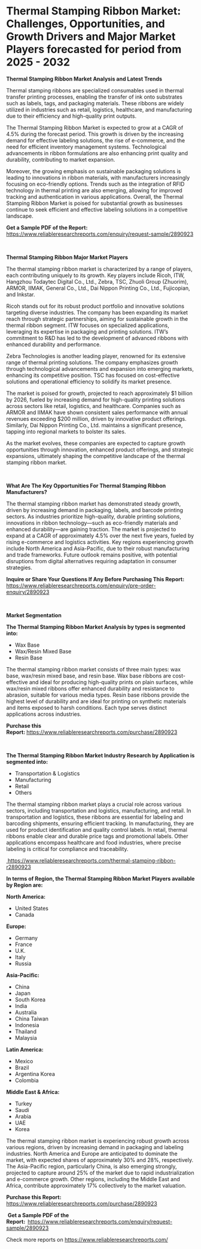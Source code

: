 <p><h1>Thermal Stamping Ribbon Market: Challenges, Opportunities, and Growth Drivers and Major Market Players forecasted for period from 2025 - 2032</h1></p><p><strong>Thermal Stamping Ribbon Market Analysis and Latest Trends</strong></p>
<p><p>Thermal stamping ribbons are specialized consumables used in thermal transfer printing processes, enabling the transfer of ink onto substrates such as labels, tags, and packaging materials. These ribbons are widely utilized in industries such as retail, logistics, healthcare, and manufacturing due to their efficiency and high-quality print outputs. </p><p>The Thermal Stamping Ribbon Market is expected to grow at a CAGR of 4.5% during the forecast period. This growth is driven by the increasing demand for effective labeling solutions, the rise of e-commerce, and the need for efficient inventory management systems. Technological advancements in ribbon formulations are also enhancing print quality and durability, contributing to market expansion. </p><p>Moreover, the growing emphasis on sustainable packaging solutions is leading to innovations in ribbon materials, with manufacturers increasingly focusing on eco-friendly options. Trends such as the integration of RFID technology in thermal printing are also emerging, allowing for improved tracking and authentication in various applications. Overall, the Thermal Stamping Ribbon Market is poised for substantial growth as businesses continue to seek efficient and effective labeling solutions in a competitive landscape.</p></p>
<p><strong>Get a Sample PDF of the Report:&nbsp;</strong> <a href="https://www.reliableresearchreports.com/enquiry/request-sample/2890923?utm_campaign=2756&utm_medium=2&utm_source=Github&utm_content=ia&utm_term=14032025&utm_id=thermal-stamping-ribbon">https://www.reliableresearchreports.com/enquiry/request-sample/2890923</a></p>
<p>&nbsp;</p>
<p><strong>Thermal Stamping Ribbon Major Market Players</strong></p>
<p><p>The thermal stamping ribbon market is characterized by a range of players, each contributing uniquely to its growth. Key players include Ricoh, ITW, Hangzhou Todaytec Digital Co., Ltd., Zebra, TSC, Zhuoli Group (Zhuorim), ARMOR, IIMAK, General Co., Ltd., Dai Nippon Printing Co., Ltd., Fujicopian, and Inkstar.</p><p>Ricoh stands out for its robust product portfolio and innovative solutions targeting diverse industries. The company has been expanding its market reach through strategic partnerships, aiming for sustainable growth in the thermal ribbon segment. ITW focuses on specialized applications, leveraging its expertise in packaging and printing solutions. ITW’s commitment to R&D has led to the development of advanced ribbons with enhanced durability and performance.</p><p>Zebra Technologies is another leading player, renowned for its extensive range of thermal printing solutions. The company emphasizes growth through technological advancements and expansion into emerging markets, enhancing its competitive position. TSC has focused on cost-effective solutions and operational efficiency to solidify its market presence.</p><p>The market is poised for growth, projected to reach approximately $1 billion by 2026, fueled by increasing demand for high-quality printing solutions across sectors like retail, logistics, and healthcare. Companies such as ARMOR and IIMAK have shown consistent sales performance with annual revenues exceeding $200 million, driven by innovative product offerings. Similarly, Dai Nippon Printing Co., Ltd. maintains a significant presence, tapping into regional markets to bolster its sales.</p><p>As the market evolves, these companies are expected to capture growth opportunities through innovation, enhanced product offerings, and strategic expansions, ultimately shaping the competitive landscape of the thermal stamping ribbon market.</p></p>
<p>&nbsp;</p>
<p><strong>What Are The Key Opportunities For Thermal Stamping Ribbon Manufacturers?</strong></p>
<p><p>The thermal stamping ribbon market has demonstrated steady growth, driven by increasing demand in packaging, labels, and barcode printing sectors. As industries prioritize high-quality, durable printing solutions, innovations in ribbon technology—such as eco-friendly materials and enhanced durability—are gaining traction. The market is projected to expand at a CAGR of approximately 4.5% over the next five years, fueled by rising e-commerce and logistics activities. Key regions experiencing growth include North America and Asia-Pacific, due to their robust manufacturing and trade frameworks. Future outlook remains positive, with potential disruptions from digital alternatives requiring adaptation in consumer strategies.</p></p>
<p><strong>Inquire or Share Your Questions If Any Before Purchasing This Report:</strong> <a href="https://www.reliableresearchreports.com/enquiry/pre-order-enquiry/2890923?utm_campaign=2756&utm_medium=2&utm_source=Github&utm_content=ia&utm_term=14032025&utm_id=thermal-stamping-ribbon">https://www.reliableresearchreports.com/enquiry/pre-order-enquiry/2890923</a></p>
<p>&nbsp;</p>
<p><strong>Market Segmentation</strong></p>
<p><strong>The Thermal Stamping Ribbon Market Analysis by types is segmented into:</strong></p>
<p><ul><li>Wax Base</li><li>Wax/Resin Mixed Base</li><li>Resin Base</li></ul></p>
<p><p>The thermal stamping ribbon market consists of three main types: wax base, wax/resin mixed base, and resin base. Wax base ribbons are cost-effective and ideal for producing high-quality prints on plain surfaces, while wax/resin mixed ribbons offer enhanced durability and resistance to abrasion, suitable for various media types. Resin base ribbons provide the highest level of durability and are ideal for printing on synthetic materials and items exposed to harsh conditions. Each type serves distinct applications across industries.</p></p>
<p><strong>Purchase this Report:&nbsp;</strong><a href="https://www.reliableresearchreports.com/purchase/2890923?utm_campaign=2756&utm_medium=2&utm_source=Github&utm_content=ia&utm_term=14032025&utm_id=thermal-stamping-ribbon">https://www.reliableresearchreports.com/purchase/2890923</a></p>
<p>&nbsp;</p>
<p><strong>The Thermal Stamping Ribbon Market Industry Research by Application is segmented into:</strong></p>
<p><ul><li>Transportation & Logistics</li><li>Manufacturing</li><li>Retail</li><li>Others</li></ul></p>
<p><p>The thermal stamping ribbon market plays a crucial role across various sectors, including transportation and logistics, manufacturing, and retail. In transportation and logistics, these ribbons are essential for labeling and barcoding shipments, ensuring efficient tracking. In manufacturing, they are used for product identification and quality control labels. In retail, thermal ribbons enable clear and durable price tags and promotional labels. Other applications encompass healthcare and food industries, where precise labeling is critical for compliance and traceability.</p></p>
<p><a href="https://www.reliableresearchreports.com/thermal-stamping-ribbon-r2890923?utm_campaign=2756&utm_medium=2&utm_source=Github&utm_content=ia&utm_term=14032025&utm_id=thermal-stamping-ribbon">&nbsp;https://www.reliableresearchreports.com/thermal-stamping-ribbon-r2890923</a></p>
<p><strong>In terms of Region, the Thermal Stamping Ribbon Market Players available by Region are:</strong></p>
<p>
    <p> <strong> North America: </strong>
        <ul>
            <li>United States</li>
            <li>Canada</li>
        </ul>
        </p> 
    <p> <strong> Europe: </strong>
        <ul>
            <li>Germany</li>
            <li>France</li>
            <li>U.K.</li>
            <li>Italy</li>
            <li>Russia</li>
        </ul>
        </p> 
    <p> <strong> Asia-Pacific: </strong>
        <ul>
            <li>China</li>
            <li>Japan</li>
            <li>South Korea</li>
            <li>India</li>
            <li>Australia</li>
            <li>China Taiwan</li>
            <li>Indonesia</li>
            <li>Thailand</li>
            <li>Malaysia</li>
        </ul>
        </p> 
    <p> <strong> Latin America: </strong>
        <ul>
            <li>Mexico</li>
            <li>Brazil</li>
            <li>Argentina Korea</li>
            <li>Colombia</li>
        </ul>
        </p> 
    <p> <strong> Middle East & Africa: </strong>
        <ul>
            <li>Turkey</li>
            <li>Saudi</li>
            <li>Arabia</li>
            <li>UAE</li>
            <li>Korea</li>
        </ul>
    </p>
    </p>
<p><p>The thermal stamping ribbon market is experiencing robust growth across various regions, driven by increasing demand in packaging and labeling industries. North America and Europe are anticipated to dominate the market, with expected shares of approximately 30% and 28%, respectively. The Asia-Pacific region, particularly China, is also emerging strongly, projected to capture around 25% of the market due to rapid industrialization and e-commerce growth. Other regions, including the Middle East and Africa, contribute approximately 17% collectively to the market valuation.</p></p>
<p><strong>Purchase this Report: </strong><a href="https://www.reliableresearchreports.com/purchase/2890923?utm_campaign=2756&utm_medium=2&utm_source=Github&utm_content=ia&utm_term=14032025&utm_id=thermal-stamping-ribbon">https://www.reliableresearchreports.com/purchase/2890923</a></p>
<p>&nbsp;<strong>Get a Sample PDF of the Report:&nbsp;&nbsp;</strong><a href="https://www.reliableresearchreports.com/enquiry/request-sample/2890923?utm_campaign=2756&utm_medium=2&utm_source=Github&utm_content=ia&utm_term=14032025&utm_id=thermal-stamping-ribbon">https://www.reliableresearchreports.com/enquiry/request-sample/2890923</a></p>
<p><strong></strong></p>
<p>Check more reports on <a href="https://www.reliableresearchreports.com/?utm_campaign=2756&utm_medium=2&utm_source=Github&utm_content=ia&utm_term=14032025&utm_id=thermal-stamping-ribbon">https://www.reliableresearchreports.com/</a></p>